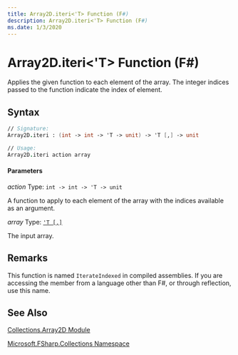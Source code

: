 ```yaml
---
title: Array2D.iteri<'T> Function (F#)
description: Array2D.iteri<'T> Function (F#)
ms.date: 1/3/2020
---
```


# Array2D.iteri<'T> Function (F#)

Applies the given function to each element of the array. The integer indices passed to the function indicate the index of element.

## Syntax

```fsharp
// Signature:
Array2D.iteri : (int -> int -> 'T -> unit) -> 'T [,] -> unit

// Usage:
Array2D.iteri action array
```

#### Parameters
*action*
Type: `int -> int -> 'T -> unit`

A function to apply to each element of the array with the indices available as an argument.

*array*
Type: [`'T [,]`](../core.['t]-type-2d-[fsharp].md)

The input array.

## Remarks
This function is named `IterateIndexed` in compiled assemblies. If you are accessing the member from a language other than F#, or through reflection, use this name.

## See Also
[Collections.Array2D Module](Collections.Array2D-Module.md)

[Microsoft.FSharp.Collections Namespace](../Microsoft.FSharp.Collections-Namespace.md)